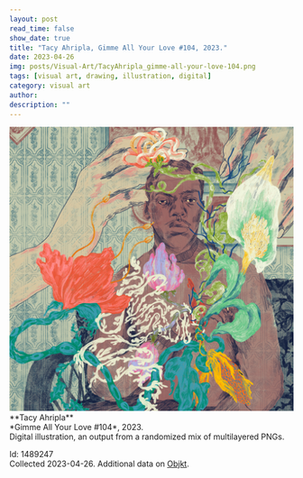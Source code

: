 ```yaml
---
layout: post
read_time: false
show_date: true
title: "Tacy Ahripla, Gimme All Your Love #104, 2023."
date: 2023-04-26
img: posts/Visual-Art/TacyAhripla_gimme-all-your-love-104.png
tags: [visual art, drawing, illustration, digital]
category: visual art
author: 
description: ""
---
```


<img src='./assets/img/posts/Visual-Art/TacyAhripla_gimme-all-your-love-104.png'>

<br>
**Tacy Ahripla**
<br>*Gimme All Your Love #104*, 2023.
<br>Digital illustration, an output from a randomized mix of multilayered PNGs.

 <div class="page-separator"></div>

Id: 1489247
<br>Collected 2023-04-26. Additional data on [Objkt](https://objkt.com/tokens/fxhash/1489247).
